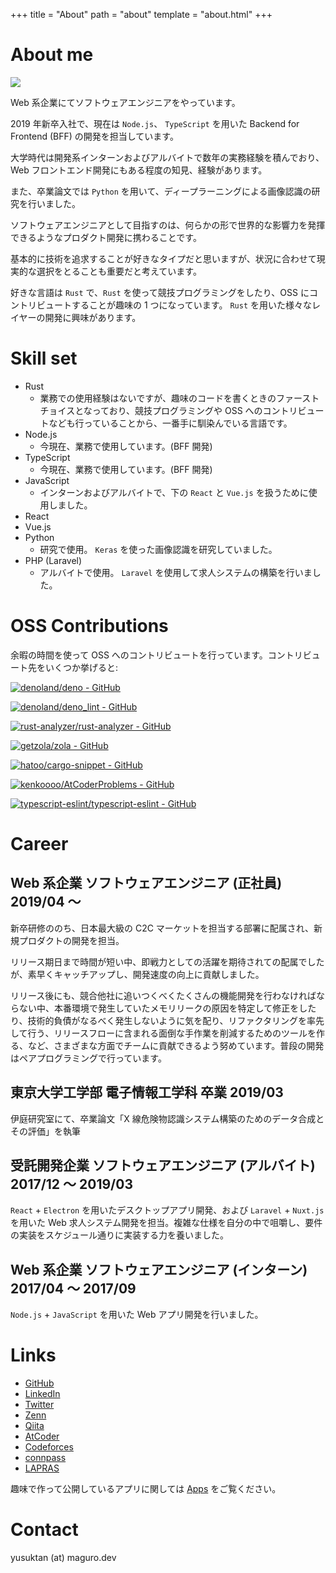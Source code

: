 +++
title = "About"
path = "about"
template = "about.html"
+++

# About me

<img src="/img/maguro.png">

Web 系企業にてソフトウェアエンジニアをやっています。

2019 年新卒入社で、現在は `Node.js`、 `TypeScript` を用いた Backend for Frontend (BFF) の開発を担当しています。

大学時代は開発系インターンおよびアルバイトで数年の実務経験を積んでおり、Web フロントエンド開発にもある程度の知見、経験があります。

また、卒業論文では `Python` を用いて、ディープラーニングによる画像認識の研究を行いました。

ソフトウェアエンジニアとして目指すのは、何らかの形で世界的な影響力を発揮できるようなプロダクト開発に携わることです。

基本的に技術を追求することが好きなタイプだと思いますが、状況に合わせて現実的な選択をとることも重要だと考えています。

好きな言語は `Rust` で、`Rust` を使って競技プログラミングをしたり、OSS にコントリビュートすることが趣味の 1 つになっています。 `Rust` を用いた様々なレイヤーの開発に興味があります。

# Skill set

- Rust
  - 業務での使用経験はないですが、趣味のコードを書くときのファーストチョイスとなっており、競技プログラミングや OSS へのコントリビュートなども行っていることから、一番手に馴染んでいる言語です。
- Node.js
  - 今現在、業務で使用しています。(BFF 開発)
- TypeScript
  - 今現在、業務で使用しています。(BFF 開発)
- JavaScript
  - インターンおよびアルバイトで、下の `React` と `Vue.js` を扱うために使用しました。
- React
- Vue.js
- Python
  - 研究で使用。 `Keras` を使った画像認識を研究していました。
- PHP (Laravel)
  - アルバイトで使用。 `Laravel` を使用して求人システムの構築を行いました。

# OSS Contributions

余暇の時間を使って OSS へのコントリビュートを行っています。コントリビュート先をいくつか挙げると:

[![denoland/deno - GitHub](https://gh-card.dev/repos/denoland/deno.svg)](https://github.com/denoland/deno)

[![denoland/deno_lint - GitHub](https://gh-card.dev/repos/denoland/deno_lint.svg)](https://github.com/denoland/deno_lint)

[![rust-analyzer/rust-analyzer - GitHub](https://gh-card.dev/repos/rust-analyzer/rust-analyzer.svg)](https://github.com/rust-analyzer/rust-analyzer)

[![getzola/zola - GitHub](https://gh-card.dev/repos/getzola/zola.svg)](https://github.com/getzola/zola)

[![hatoo/cargo-snippet - GitHub](https://gh-card.dev/repos/hatoo/cargo-snippet.svg)](https://github.com/hatoo/cargo-snippet)

[![kenkoooo/AtCoderProblems - GitHub](https://gh-card.dev/repos/kenkoooo/AtCoderProblems.svg)](https://github.com/kenkoooo/AtCoderProblems)

[![typescript-eslint/typescript-eslint - GitHub](https://gh-card.dev/repos/typescript-eslint/typescript-eslint.svg)](https://github.com/typescript-eslint/typescript-eslint)

# Career

## Web 系企業 ソフトウェアエンジニア (正社員) 2019/04 〜

新卒研修ののち、日本最大級の C2C マーケットを担当する部署に配属され、新規プロダクトの開発を担当。

リリース期日まで時間が短い中、即戦力としての活躍を期待されての配属でしたが、素早くキャッチアップし、開発速度の向上に貢献しました。

リリース後にも、競合他社に追いつくべくたくさんの機能開発を行わなければならない中、本番環境で発生していたメモリリークの原因を特定して修正をしたり、技術的負債がなるべく発生しないように気を配り、リファクタリングを率先して行う、リリースフローに含まれる面倒な手作業を削減するためのツールを作る、など、さまざまな方面でチームに貢献できるよう努めています。普段の開発はペアプログラミングで行っています。

## 東京大学工学部 電子情報工学科 卒業 2019/03

伊庭研究室にて、卒業論文「X 線危険物認識システム構築のためのデータ合成とその評価」を執筆

## 受託開発企業 ソフトウェアエンジニア (アルバイト) 2017/12 〜 2019/03

`React` + `Electron` を用いたデスクトップアプリ開発、および `Laravel` + `Nuxt.js` を用いた Web 求人システム開発を担当。複雑な仕様を自分の中で咀嚼し、要件の実装をスケジュール通りに実装する力を養いました。

## Web 系企業 ソフトウェアエンジニア (インターン) 2017/04 〜 2017/09

`Node.js` + `JavaScript` を用いた Web アプリ開発を行いました。

# Links

- <i class="fab fa-github"></i> [GitHub](https://github.com/magurotuna)
- <i class="fab fa-linkedin"></i> [LinkedIn](https://www.linkedin.com/in/yusuke-tanaka-3904a7167)
- <i class="fab fa-twitter"></i> [Twitter](https://twitter.com/yusuktan)
- [Zenn](https://zenn.dev/magurotuna)
- [Qiita](https://qiita.com/maguro_tuna)
- [AtCoder](https://atcoder.jp/users/maguro_tuna)
- [Codeforces](https://codeforces.com/profile/maguro_tuna)
- [connpass](https://connpass.com/user/magurotuna/)
- [LAPRAS](https://lapras.com/public/4LPJBTY)

趣味で作って公開しているアプリに関しては [Apps](/apps) をご覧ください。

# Contact

yusuktan<!-- ODAYAKA --> (at) <!-- JANAI -->maguro.dev
